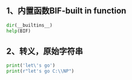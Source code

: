 ## 1、内置函数BIF-built in function
```python
dir(__builtins__)
help(BIF)
```

## 2、转义，原始字符串
```python
print('let\'s go')
print(r"let's go C:\\NP")
```

